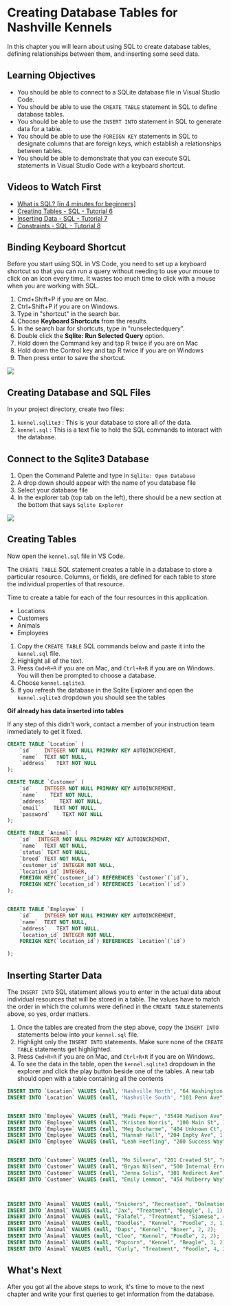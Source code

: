 # Creating Database Tables for Nashville Kennels

In this chapter you will learn about using SQL to create database tables, defining relationships between them, and inserting some seed data.

## Learning Objectives

* You should be able to connect to a SQLite database file in Visual Studio Code.
* You should be able to use the `CREATE TABLE` statement in SQL to define database tables.
* You should be able to use the `INSERT INTO` statement in SQL to generate data for a table.
* You should be able to use the `FOREIGN KEY` statements in SQL to designate columns that are foreign keys, which establish a relationships between tables.
* You should be able to demonstrate that you can execute SQL statements in Visual Studio Code with a keyboard shortcut.

## Videos to Watch First

* [What is SQL? [in 4 minutes for beginners]](https://www.youtube.com/watch?v=27axs9dO7AE)
* [Creating Tables - SQL - Tutorial 6](https://youtu.be/SPPTQwx4FfE?t=300)
* [Inserting Data - SQL - Tutorial 7](https://www.youtube.com/watch?v=3Qq93zqO3GE)
* [Constraints - SQL - Tutorial 8](https://www.youtube.com/watch?v=9WP35xwZ3tk)

## Binding Keyboard Shortcut

Before you start using SQL in VS Code, you need to set up a keyboard shortcut so that you can run a query without needing to use your mouse to click on an icon every time. It wastes too much time to click with a mouse when you are working with SQL.

1. Cmd+Shift+P if you are on Mac.
1. Ctrl+Shift+P if you are on Windows.
1. Type in "shortcut" in the search bar.
1. Choose **Keyboard Shortcuts** from the results.
1. In the search bar for shortcuts, type in "runselectedquery".
1. Double click the **Sqlite: Run Selected Query** option.
1. Hold down the Command key and tap R twice if you are on Mac
1. Hold down the Control key and tap R twice if you are on Windows
1. Then press enter to save the shortcut.


![](./images/add_keyboard_shortcut.gif)


## Creating Database and SQL Files

In your project directory, create two files:

1. `kennel.sqlite3` : This is your database to store all of the data.
1. `kennel.sql` : This is a text file to hold the SQL commands to interact with the database.

## Connect to the Sqlite3 Database

1. Open the Command Palette and type in `Sqlite: Open Database`
2. A drop down should appear with the name of you database file
3. Select your database file
4. In the explorer tab (top tab on the left), there should be a new section at the bottom that says `Sqlite Explorer`


![](./images/connect_db_file.gif)

## Creating Tables

Now open the `kennel.sql` file in VS Code.

The `CREATE TABLE` SQL statement creates a table in a database to store a particular resource. Columns, or fields, are defined for each table to store the individual properties of that resource.

Time to create a table for each of the four resources in this application.

* Locations
* Customers
* Animals
* Employees

1. Copy the `CREATE TABLE` SQL commands below and paste it into the `kennel.sql` file.
2. Highlight all of the text.
3. Press `Cmd+R+R` if you are on Mac, and `Ctrl+R+R` if you are on Windows. You will then be prompted to choose a database.
4.  Choose `kennel.sqlite3`.
5. If you refresh the database in the Sqlite Explorer and open the `kennel.sqlite3` dropdown you should see the tables

[](./images/run_sql.gif)

**Gif already has data inserted into tables**

If any step of this didn't work, contact a member of your instruction team immediately to get it fixed.

```sql
CREATE TABLE `Location` (
	`id`	INTEGER NOT NULL PRIMARY KEY AUTOINCREMENT,
	`name`	TEXT NOT NULL,
	`address`	TEXT NOT NULL
);

CREATE TABLE `Customer` (
    `id`    INTEGER NOT NULL PRIMARY KEY AUTOINCREMENT,
    `name`    TEXT NOT NULL,
    `address`    TEXT NOT NULL,
    `email`    TEXT NOT NULL,
    `password`    TEXT NOT NULL
);

CREATE TABLE `Animal` (
	`id`  INTEGER NOT NULL PRIMARY KEY AUTOINCREMENT,
	`name`  TEXT NOT NULL,
	`status` TEXT NOT NULL,
	`breed` TEXT NOT NULL,
	`customer_id` INTEGER NOT NULL,
	`location_id` INTEGER,
	FOREIGN KEY(`customer_id`) REFERENCES `Customer`(`id`),
	FOREIGN KEY(`location_id`) REFERENCES `Location`(`id`)
);


CREATE TABLE `Employee` (
	`id`	INTEGER NOT NULL PRIMARY KEY AUTOINCREMENT,
	`name`	TEXT NOT NULL,
	`address`	TEXT NOT NULL,
	`location_id` INTEGER NOT NULL,
	FOREIGN KEY(`location_id`) REFERENCES `Location`(`id`)

);
```

## Inserting Starter Data

The `INSERT INTO` SQL statement allows you to enter in the actual data about individual resources that will be stored in a table. The values have to match the order in which the columns were defined in the `CREATE TABLE` statements above, so yes, order matters.

1. Once the tables are created from the step above, copy the `INSERT INTO` statements below into your `kennel.sql` file.
1. Highlight only the `INSERT INTO` statements. Make sure none of the `CREATE TABLE` statements get highlighted.
1. Press `Cmd+R+R` if you are on Mac, and `Ctrl+R+R` if you are on Windows.
1. To see the data in the table, open the `kennel.sqlite3` dropdown in the explorer and click the play button beside one of the tables. A new tab should open with a table containing all the contents

```sql
INSERT INTO `Location` VALUES (null, 'Nashville North', "64 Washington Heights");
INSERT INTO `Location` VALUES (null, 'Nashville South', "101 Penn Ave");


INSERT INTO `Employee` VALUES (null, "Madi Peper", "35498 Madison Ave", 1);
INSERT INTO `Employee` VALUES (null, "Kristen Norris", "100 Main St", 1);
INSERT INTO `Employee` VALUES (null, "Meg Ducharme", "404 Unknown Ct", 2);
INSERT INTO `Employee` VALUES (null, "Hannah Hall", "204 Empty Ave", 1);
INSERT INTO `Employee` VALUES (null, "Leah Hoefling", "200 Success Way", 2);


INSERT INTO `Customer` VALUES (null, "Mo Silvera", "201 Created St", "mo@silvera.com", "password");
INSERT INTO `Customer` VALUES (null, "Bryan Nilsen", "500 Internal Error Blvd", "bryan@nilsen.com", "password");
INSERT INTO `Customer` VALUES (null, "Jenna Solis", "301 Redirect Ave", "jenna@solis.com", "password");
INSERT INTO `Customer` VALUES (null, "Emily Lemmon", "454 Mulberry Way", "emily@lemmon.com", "password");



INSERT INTO `Animal` VALUES (null, "Snickers", "Recreation", "Dalmation", 4, 1);
INSERT INTO `Animal` VALUES (null, "Jax", "Treatment", "Beagle", 1, 1);
INSERT INTO `Animal` VALUES (null, "Falafel", "Treatment", "Siamese", 4, 2);
INSERT INTO `Animal` VALUES (null, "Doodles", "Kennel", "Poodle", 3, 1);
INSERT INTO `Animal` VALUES (null, "Daps", "Kennel", "Boxer", 2, 2);
INSERT INTO `Animal` VALUES (null, "Cleo", "Kennel", "Poodle", 2, 2);
INSERT INTO `Animal` VALUES (null, "Popcorn", "Kennel", "Beagle", 3, 2);
INSERT INTO `Animal` VALUES (null, "Curly", "Treatment", "Poodle", 4, 2);
```

## What's Next

After you got all the above steps to work, it's time to move to the next chapter and write your first queries to get information from the database.
